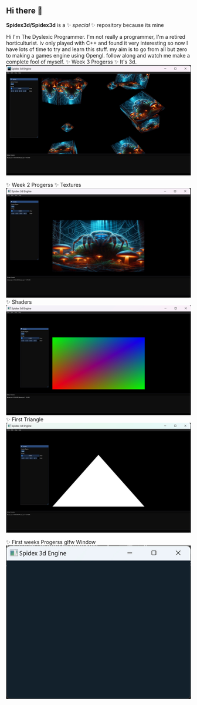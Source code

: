 ## Hi there 👋


**Spidex3d/Spidex3d** is a ✨ _special_ ✨ repository because its mine

Hi I'm The Dyslexic Programmer.
I'm not really a programmer, I'm a retired horticulturist.
iv only played with C++ and found it very interesting
so now I have lots of time to try and learn this stuff.
my aim is to go from all but zero to making a games engine using Opengl.
follow along and watch me make a complete fool of myself.
✨ Week 3 Progerss 
✨ It's 3d.
![image_alt](https://github.com/Spidex3d/Spidex3d/blob/81cf821299fb264ae0e2efdabf63641de2c4381b/Readme/its_3d.jpg)

✨ Week 2 Progerss 
✨ Textures
![image_alt](https://github.com/Spidex3d/Spidex3d/blob/81cf821299fb264ae0e2efdabf63641de2c4381b/Readme/Textures.jpg)
✨ Shaders
![image_alt](https://github.com/Spidex3d/Spidex3d/blob/22227e7559705d94b0c97911e3baf459ebd21a36/Readme/Shaders.jpg)
✨ First Triangle
![image_alt](https://github.com/Spidex3d/Spidex3d/blob/9d32be3b2f878fa2a2eebd0eb35c03973bcd974e/Readme/week_02.jpg)

✨ First weeks Progerss glfw Window 
![image alt](https://github.com/Spidex3d/Spidex3d/blob/2281196908abcf4e3247a3fdc5fe37e3045e9a02/Readme/week_01.jpg)




